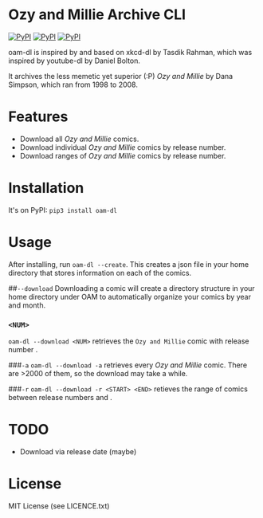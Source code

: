 # Ozy and Millie Archive CLI
[![PyPI](https://img.shields.io/pypi/v/oam-dl.svg)](https://pypi.python.org/pypi/oam-dl)
[![PyPI](https://img.shields.io/pypi/l/oam-dl.svg)]()
[![PyPI](https://img.shields.io/pypi/pyversions/oam-dl.svg)]()

oam-dl is inspired by and based on xkcd-dl by Tasdik Rahman, which was inspired by youtube-dl by Daniel Bolton.

It archives the less memetic yet superior (:P) *Ozy and Millie* by Dana Simpson, which ran from 1998 to 2008.

# Features
* Download all *Ozy and Millie* comics.
* Download individual *Ozy and Millie* comics by release number.
* Download ranges of *Ozy and Millie* comics by release number.

# Installation
It's on PyPI: `pip3 install oam-dl`

# Usage
After installing, run `oam-dl --create`.
This creates a json file in your home directory that stores
information on each of the comics.

##`--download`
Downloading a comic will create a directory structure in your
home directory under OAM to automatically organize your comics 
by year and month.

### `<NUM>`
`oam-dl --download <NUM>` retrieves the `Ozy and Millie` comic with release
number <NUM>.

###`-a`
`oam-dl --download -a` retrieves every *Ozy and Millie* comic. There are >2000 of them, so the download may take a while.

###`-r`
`oam-dl --download -r <START> <END>` retieves the range of comics between
release numbers <START> and <END>.

# TODO
* Download via release date (maybe)

# License
MIT License (see LICENCE.txt)
